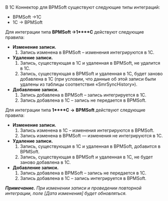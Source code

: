В 1С Коннектор для BPMSoft существуют следующие типы интеграций:

- BPMSoft ->1C
- 1C -> BPMSoft

Для интеграции типа **BPMSoft ->1****C** действуют следующие правила:

- **Изменение записи.**
    1. Запись изменена в BPMSoft – изменения интегрируются в 1С.
- **Удаление записи.**
    1. Запись, существующая в 1С и удаленная в BPMSoft, не удалится в 1С.
    2. Запись, существующая в BPMSoft и удаленная в 1С, будет заново добавлена в 1С (при условии, что данные об этой записи были удалены из таблицы соответствия «SmrSyncHistory»).
- **Добавление записи.**
    1. Запись добавлена в BPMSoft – запись интегрируется в 1С.
    2. Запись добавлена в 1С – запись не передается в BPMSoft.

Для интеграции типа **1****C** **->** **BPMSoft** действуют следующие правила:

- **Изменение записи.**
    1. Запись изменена в 1С – изменения интегрируются в BPMSoft.
    2. Запись изменена в BPMSoft — изменения не интегрируются в 1С.
- **Удаление записи.**
    1. Запись, существующая в 1С и удаленная в BPMSoft, добавится в BPMSoft.
    2. Запись, существующая в BPMSoft и удаленная в 1С, не будет заново добавлена в 1С.
- **Добавление записи.**
    1. Запись добавлена в BPMSoft – запись не передается в 1С.
    2. Запись добавлена в 1С – запись интегрируется в BPMSoft.

**_Примечание._** _При изменении записи и проведении повторной интеграции, поле [Дата изменения] будет обновляться._